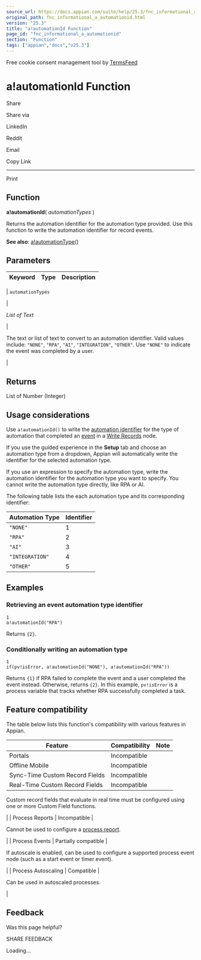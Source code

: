 ```yaml
---
source_url: https://docs.appian.com/suite/help/25.3/fnc_informational_a_automationid.html
original_path: fnc_informational_a_automationid.html
version: "25.3"
title: "a!automationId Function"
page_id: "fnc_informational_a_automationid"
section: "Function"
tags: ["appian","docs","v25.3"]
---
```



Free cookie consent management tool by [TermsFeed](https://www.termsfeed.com/)

# a!automationId Function

Share

Share via

LinkedIn

Reddit

Email

Copy Link

* * *

Print

## Function

**a!automationId**( _automationTypes_ )

Returns the automation identifier for the automation type provided. Use this function to write the automation identifier for record events.

**See also**: [a!automationType()](fnc_informational_a_automationtype.html)

## Parameters

| Keyword | Type | Description |
| --- | --- | --- |
|
`automationTypes`

 |

_List of Text_

 |

The text or list of text to convert to an automation identifier. Valid values include: `"NONE"`, `"RPA"`, `"AI"`, `"INTEGRATION"`, `"OTHER"`. Use `"NONE"` to indicate the event was completed by a user.

 |

## Returns

List of Number (Integer)

## Usage considerations

Use `a!automationId()` to write the [automation identifier](record-events-automation.html) for the type of automation that completed an [event](record-events.html) in a [Write Records](Write_Records_Smart_Service.html) node.

If you use the guided experience in the **Setup** tab and choose an automation type from a dropdown, Appian will automatically write the identifier for the selected automation type.

If you use an expression to specify the automation type, write the automation identifier for the automation type you want to specify. You cannot write the automation type directly, like RPA or AI.

The following table lists the each automation type and its corresponding identifier:

| Automation Type | Identifier |
| --- | --- |
| `"NONE"` | 1 |
| `"RPA"` | 2 |
| `"AI"` | 3 |
| `"INTEGRATION"` | 4 |
| `"OTHER"` | 5 |

## Examples

### Retrieving an event automation type identifier

```
1
a!automationId("RPA")
```

Returns `{2}`.

### Conditionally writing an automation type

```
1
if(pv!isError, a!automationId("NONE"), a!automationId("RPA"))
```

Returns `{1}` if RPA failed to complete the event and a user completed the event instead. Otherwise, returns `{2}`. In this example, `pv!isError` is a process variable that tracks whether RPA successfully completed a task.

## Feature compatibility

The table below lists this function's compatibility with various features in Appian.

| Feature | Compatibility | Note |
| --- | --- | --- |
| Portals | Incompatible |  |
| Offline Mobile | Incompatible |  |
| Sync-Time Custom Record Fields | Incompatible |  |
| Real-Time Custom Record Fields | Incompatible |
Custom record fields that evaluate in real time must be configured using one or more Custom Field functions.

 |
| Process Reports | Incompatible |

Cannot be used to configure a [process report](Process_Reports.html).

 |
| Process Events | Partially compatible |

If autoscale is enabled, can be used to configure a supported process event node (such as a start event or timer event).

 |
| Process Autoscaling | Compatible |

Can be used in autoscaled processes.

 |

## Feedback

Was this page helpful?

SHARE FEEDBACK

Loading...